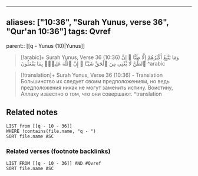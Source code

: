 
---
aliases: ["10:36", "Surah Yunus, verse 36", "Qur'an 10:36"]
tags: Qvref
---

parent:: [[q - Yunus (10)|Yunus]]

> [!arabic]+ Surah Yunus, Verse 36 (10:36)
> <span class="quran-arabic">وَمَا يَتَّبِعُ أَكْثَرُهُمْ إِلَّا ظَنًّا ۚ إِنَّ ٱلظَّنَّ لَا يُغْنِى مِنَ ٱلْحَقِّ شَيْـًٔا ۚ إِنَّ ٱللَّهَ عَلِيمٌۢ بِمَا يَفْعَلُونَ</span>
^arabic

> [!translation]+ Surah Yunus, Verse 36 (10:36) - Translation
> Большинство их следует своим предположениям, но ведь предположения никак не могут заменить истину. Воистину, Аллаху известно о том, что они совершают.
^translation



## Related notes
```dataview
LIST from [[q - 10 - 36]]
WHERE !contains(file.name, "q - ")
SORT file.name ASC
```

### Related verses (footnote backlinks)
```dataview
LIST FROM [[q - 10 - 36]] AND #Qvref
SORT file.name ASC
```

